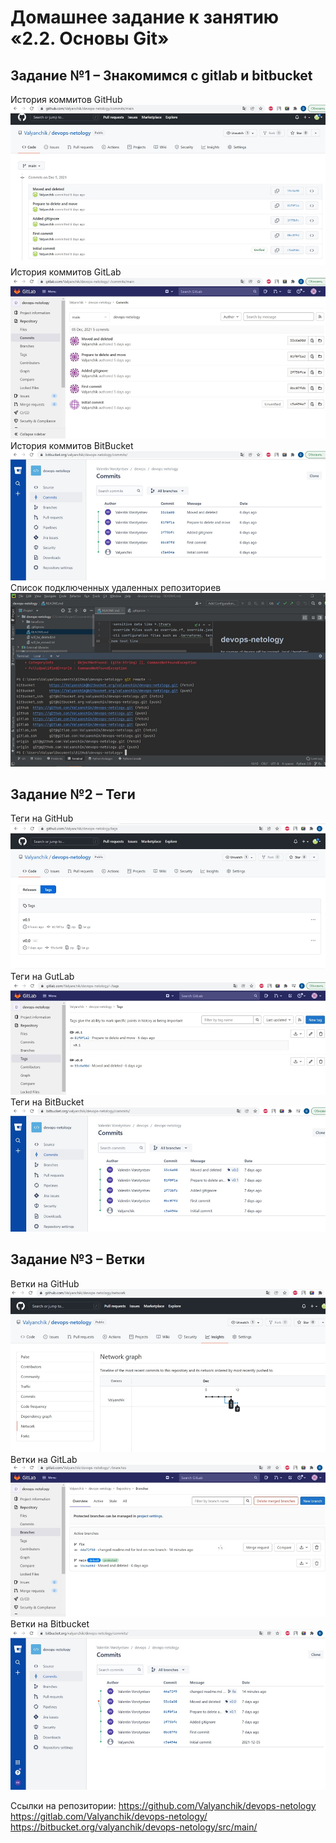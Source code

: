 # Домашнее задание к занятию «2.2. Основы Git»

## Задание №1 – Знакомимся с gitlab и bitbucket 

История коммитов GitHub ![img.png](img.png)
История коммитов GitLab ![img_1.png](img_1.png)
История коммитов BitBucket ![img_2.png](img_2.png)
Список подключенных удаленных репозиториев ![img_3.png](img_3.png)


## Задание №2 – Теги
Теги на GitHub ![img_4.png](img_4.png)
Теги на GutLab ![img_5.png](img_5.png)
Теги на BitBucket ![img_6.png](img_6.png)

## Задание №3 – Ветки 
Ветки на GitHub ![img_7.png](img_7.png)
Ветки на GitLab ![img_8.png](img_8.png)
Ветки на Bitbucket ![img_9.png](img_9.png)

Ссылки на репозитории:
https://github.com/Valyanchik/devops-netology
https://gitlab.com/Valyanchik/devops-netology/
https://bitbucket.org/valyanchik/devops-netology/src/main/